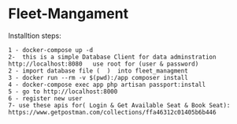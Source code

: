 # Fleet-Mangament

Installtion steps:
  
    1 - docker-compose up -d
    2-  this is a simple Database Client for data adminstration  http://localhost:8080   use root for (user & password)
    2 - import database file (  )  into fleet_managment  
    3 - docker run --rm -v $(pwd):/app composer install
    4 - docker-compose exec app php artisan passport:install
    5 - go to http://localhost:8000
    6 - register new user
    7- use these apis for( Login & Get Available Seat & Book Seat): https://www.getpostman.com/collections/ffa46312c01405b6b446 
